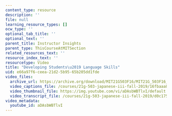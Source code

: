 ```yaml
---
content_type: resource
description: ''
file: null
learning_resource_types: []
ocw_type: ''
optional_tab_title: ''
optional_text: ''
parent_title: Instructor Insights
parent_type: ThisCourseAtMITSection
related_resources_text: ''
resource_index_text: ''
resourcetype: Video
title: "Developing Students\u2019 Language Skills"
uid: e66a97f6-ceea-21d2-5b95-65b205dd1fde
video_files:
  archive_url: https://archive.org/download/MIT21G503F16/MIT21G_503F16_track05_en_300k.mp4
  video_captions_file: /courses/21g-503-japanese-iii-fall-2019/16fbaaa81a5f561b8ae772c0f1eecbb7_aDAsbWBTlvI.vtt
  video_thumbnail_file: https://img.youtube.com/vi/aDAsbWBTlvI/default.jpg
  video_transcript_file: /courses/21g-503-japanese-iii-fall-2019/d0c175c76a62a9afb41008f6736ea5a1_aDAsbWBTlvI.pdf
video_metadata:
  youtube_id: aDAsbWBTlvI
---
```

